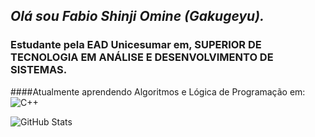 ## *Olá sou Fabio Shinji Omine (Gakugeyu).*

### Estudante pela EAD Unicesumar em, SUPERIOR DE TECNOLOGIA EM ANÁLISE E DESENVOLVIMENTO DE SISTEMAS. 

####Atualmente aprendendo Algoritmos e Lógica de Programação em:  ![C++](https://img.shields.io/badge/C%2B%2B-00599C?style=for-the-badge&logo=c%2B%2B&logoColor=white)

![GitHub Stats](https://github-readme-stats.vercel.app/api?username=Gakugeyu&theme=transparent&bg_color=000&border_color=30A3DC&show_icons=true&icon_color=30A3DC&title_color=E94D5F&text_color=FFF)
